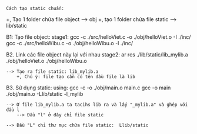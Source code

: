     Cách tạo static chuẩn:

+, Tạo 1 folder chứa file object --> obj
+, tạo 1 folder chứa file static --> lib/static

B1: Tạo file object:
    stage1:
        gcc -c ./src/helloViet.c -o ./obj/helloViet.o -I ./inc/ 
        gcc -c ./src/helloWibu.c -o ./obj/helloWibu.o -I ./inc/

B2. Link các file object này lại với nhau
    stage2:
        ar rcs ./lib/static/lib_mylib.a ./obj/helloViet.o ./obj/helloWibu.o
    
    --> Tạo ra file static: lib_mylib.a
        +, Chú ý: file tạo cần có tên đầu file là lib

B3. Sử dụng static:
    using:
        gcc -c -o ./obj/main.o main.c
        gcc -o main ./obj/main.o -Llib/static -l_mylib
    
    --> Ở file lib_mylib.a ta tacihs lib ra và lấy "_mylib.a" và ghép với đầu l
        --> Đầu "l" ở đây chỉ file static
    
    --> Đầu "L" chỉ thư mục chứa file static:  Llib/static
